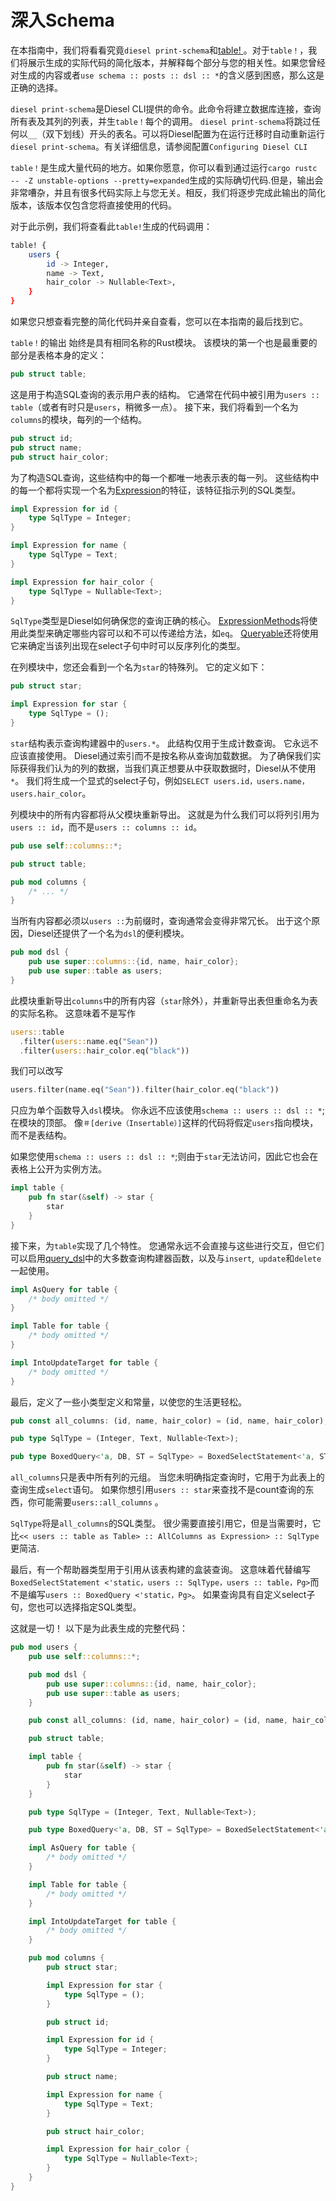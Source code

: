 # 深入Schema

在本指南中，我们将看看究竟`diesel print-schema`和[table! ](http://docs.diesel.rs/diesel/macro.table.html)。对于`table！`，我们将展示生成的实际代码的简化版本，并解释每个部分与您的相关性。如果您曾经对生成的内容或者`use schema :: posts :: dsl :: *`的含义感到困惑，那么这是正确的选择。

`diesel print-schema`是Diesel CLI提供的命令。此命令将建立数据库连接，查询所有表及其列的列表，并生`table！`每个的调用。 `diesel print-schema`将跳过任何以`__`（双下划线）开头的表名。可以将Diesel配置为在运行迁移时自动重新运行`diesel print-schema`。有关详细信息，请参阅配置`Configuring Diesel CLI`

`table！`是生成大量代码的地方。如果你愿意，你可以看到通过运行`cargo rustc -- -Z unstable-options --pretty=expanded`生成的实际确切代码.但是，输出会非常嘈杂，并且有很多代码实际上与您无关。相反，我们将逐步完成此输出的简化版本，该版本仅包含您将直接使用的代码。

对于此示例，我们将查看此`table!`生成的代码调用：

```bash
table! {
    users {
        id -> Integer,
        name -> Text,
        hair_color -> Nullable<Text>,
    }
}
```

如果您只想查看完整的简化代码并亲自查看，您可以在本指南的最后找到它。

`table！`的输出 始终是具有相同名称的Rust模块。 该模块的第一个也是最重要的部分是表格本身的定义：

```rust
pub struct table;
```

这是用于构造SQL查询的表示用户表的结构。 它通常在代码中被引用为`users :: table`（或者有时只是`users`，稍微多一点）。 接下来，我们将看到一个名为`columns`的模块，每列的一个结构。

```rust
pub struct id;
pub struct name;
pub struct hair_color;
```

为了构造SQL查询，这些结构中的每一个都唯一地表示表的每一列。 这些结构中的每一个都将实现一个名为[Expression](https://docs.diesel.rs/diesel/expression/trait.Expression.html)的特征，该特征指示列的SQL类型。

```rust
impl Expression for id {
    type SqlType = Integer;
}

impl Expression for name {
    type SqlType = Text;
}

impl Expression for hair_color {
    type SqlType = Nullable<Text>;
}

```

`SqlType`类型是Diesel如何确保您的查询正确的核心。 [ExpressionMethods](https://docs.diesel.rs/diesel/expression_methods/trait.ExpressionMethods.html)将使用此类型来确定哪些内容可以和不可以传递给方法，如`eq`。 [Queryable](http://docs.diesel.rs/diesel/deserialize/trait.Queryable.html)还将使用它来确定当该列出现在select子句中时可以反序列化的类型。

在列模块中，您还会看到一个名为`star`的特殊列。 它的定义如下：

```rust
pub struct star;

impl Expression for star {
    type SqlType = ();
}
```

`star`结构表示查询构建器中的`users.*`。 此结构仅用于生成计数查询。 它永远不应该直接使用。 Diesel通过索引而不是按名称从查询加载数据。 为了确保我们实际获得我们认为的列的数据，当我们真正想要从中获取数据时，Diesel从不使用`*`。 我们将生成一个显式的select子句，例如`SELECT users.id，users.name，users.hair_color`。

列模块中的所有内容都将从父模块重新导出。 这就是为什么我们可以将列引用为`users :: id`，而不是`users :: columns :: id`。

```rust
pub use self::columns::*;

pub struct table;

pub mod columns {
    /* ... */
}
```

当所有内容都必须以`users ::`为前缀时，查询通常会变得非常冗长。 出于这个原因，Diesel还提供了一个名为`dsl`的便利模块。

```rust
pub mod dsl {
    pub use super::columns::{id, name, hair_color};
    pub use super::table as users;
}
```

此模块重新导出`columns`中的所有内容（`star`除外），并重新导出表但重命名为表的实际名称。 这意味着不是写作

```rust
users::table
  .filter(users::name.eq("Sean"))
  .filter(users::hair_color.eq("black"))
```

我们可以改写

```rust
users.filter(name.eq("Sean")).filter(hair_color.eq("black"))
```

只应为单个函数导入`dsl`模块。 你永远不应该使用`schema :: users :: dsl :: *`; 在模块的顶部。 像`＃[derive（Insertable）]`这样的代码将假定`users`指向模块，而不是表结构。

如果您使用`schema :: users :: dsl :: *`;则由于`star`无法访问，因此它也会在表格上公开为实例方法。

```rust
impl table {
    pub fn star(&self) -> star {
        star
    }
}
```

接下来，为`table`实现了几个特性。 您通常永远不会直接与这些进行交互，但它们可以启用[query_dsl](https://docs.diesel.rs/diesel/query_dsl/index.html)中的大多数查询构建器函数，以及与`insert`,` update`和`delete`一起使用。

```rust
impl AsQuery for table {
    /* body omitted */
}

impl Table for table {
    /* body omitted */
}

impl IntoUpdateTarget for table {
    /* body omitted */
}

```

最后，定义了一些小类型定义和常量，以使您的生活更轻松。

```rust
pub const all_columns: (id, name, hair_color) = (id, name, hair_color);

pub type SqlType = (Integer, Text, Nullable<Text>);

pub type BoxedQuery<'a, DB, ST = SqlType> = BoxedSelectStatement<'a, ST, table, DB>;
```

`all_columns`只是表中所有列的元组。 当您未明确指定查询时，它用于为此表上的查询生成`select`语句。 如果你想引用`users :: star`来查找不是count查询的东西，你可能需要`users::all_columns` 。

`SqlType`将是`all_columns`的SQL类型。 很少需要直接引用它，但是当需要时，它比`<< users :: table as Table> :: AllColumns as Expression> :: SqlType`更简洁.

最后，有一个帮助器类型用于引用从该表构建的盒装查询。 这意味着代替编写`BoxedSelectStatement <'static，users :: SqlType，users :: table，Pg>`而不是编写`users :: BoxedQuery <'static，Pg>`。 如果查询具有自定义select子句，您也可以选择指定SQL类型。

这就是一切！ 以下是为此表生成的完整代码：

```rust
pub mod users {
    pub use self::columns::*;

    pub mod dsl {
        pub use super::columns::{id, name, hair_color};
        pub use super::table as users;
    }

    pub const all_columns: (id, name, hair_color) = (id, name, hair_color);

    pub struct table;

    impl table {
        pub fn star(&self) -> star {
            star
        }
    }

    pub type SqlType = (Integer, Text, Nullable<Text>);

    pub type BoxedQuery<'a, DB, ST = SqlType> = BoxedSelectStatement<'a, ST, table, DB>;

    impl AsQuery for table {
        /* body omitted */
    }

    impl Table for table {
        /* body omitted */
    }

    impl IntoUpdateTarget for table {
        /* body omitted */
    }

    pub mod columns {
        pub struct star;

        impl Expression for star {
            type SqlType = ();
        }

        pub struct id;

        impl Expression for id {
            type SqlType = Integer;
        }

        pub struct name;

        impl Expression for name {
            type SqlType = Text;
        }

        pub struct hair_color;

        impl Expression for hair_color {
            type SqlType = Nullable<Text>;
        }
    }
}
```